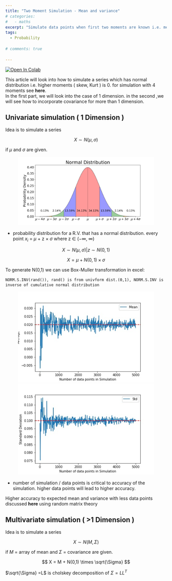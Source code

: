 ```yaml
---
title: "Two Moment Simulation - Mean and variance"
# categories:
#   - maths
excerpt: "Simulate data points when first two moments are known i.e. mean and standard deviation is given" 
tags:
  - Probability 

# comments: true

--- 
```

[![Open In Colab](https://colab.research.google.com/assets/colab-badge.svg)](https://colab.research.google.com/drive/1OonMdRn8GxvdiRFQ17sm2d0qyiLISxyS?usp=sharing)

This article will look into how to simulate a series which has normal distribution i.e. higher moments ( skew, Kurt ) is 0. for simulation with 4 moments see **here**. <br/>
In the first part, we will look into the case of 1 dimension. in the second ,we will see how to incorporate covariance for more than 1 dimension. 

## Univariate simulation ( 1 Dimension )
Idea is to simulate a series 

$$ X \sim N(\mu , \sigma) $$ 

if $\mu$ and $\sigma$ are given.

<figure>
    <a href="/assets/images/2021/Oct/twoMomentNorm.png"><img src="/assets/images/2021/Oct/twoMomentNorm.png"></a>
    <figcaption> </figcaption>
</figure>

<!-- ![]({{ site.url }}{{ site.baseurl }}/assets/images/2021/Oct/twoMomentNorm.png) -->

* probability distribution for a R.V. that has a normal distribution. every point $x_{i}$ = $\mu$ + z $\times$ $\sigma$ where z $\in$ ($-\infty$, $\infty$)  

$$ X \sim N(\mu , \sigma) | z \sim N(0,1)  $$

$$ X = \mu + N(0,1) \times \sigma $$

To generate N(0,1) we can use Box-Muller transformation
in excel:
```
NORM.S.INV(rand()), rand() is from univform dist.(0,1), NORM.S.INV is inverse of cumulative normal distribution  
```

<!-- ![no-alignment]({{ site.url }}{{ site.baseurl }}/assets/images/2021/Oct/TwoMomentSimulation_Mean.jpg) ![no-alignment]({{ site.url }}{{ site.baseurl }}/assets/images/2021/Oct/TwoMomentSimulation_Std.jpg) -->

<figure class="half">
    <a href="/assets/images/2021/Oct/TwoMomentSimulation_Mean.jpg"><img src="/assets/images/2021/Oct/TwoMomentSimulation_Mean.jpg"></a>
    <a href="/assets/images/2021/Oct/TwoMomentSimulation_Std.jpg"><img src="/assets/images/2021/Oct/TwoMomentSimulation_Std.jpg"></a>
    <figcaption> </figcaption>
</figure>


* number of simulation / data points is critical to accuracy of the simulation. higher data points will lead to higher accuracy.

Higher accuracy to expected mean and variance with less data points discussed **here** using random matrix theory


## Multivariate simulation ( >1 Dimension )

Idea is to simulate a series 

$$ X \sim N(M , \Sigma) $$ 

if $M$  = array of mean and $\Sigma$ = covariance are given. 

$$ X = M + N(0,1) \times \sqrt{\Sigma} $$ 

$\sqrt{\Sigma} =L$  is cholskey decomposition of $\Sigma = LL^{T}$ 



